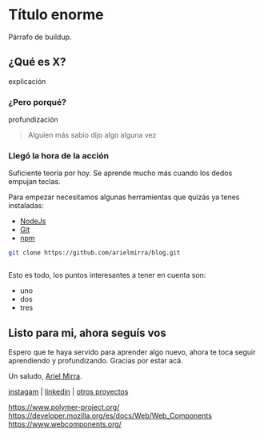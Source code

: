 # Título enorme
Párrafo de buildup.

## ¿Qué es X?
explicación

### ¿Pero porqué?
profundización
> Alguien más sabio dijo algo alguna vez

### Llegó la hora de la acción
Suficiente teoría por hoy. Se aprende mucho más cuando los dedos empujan teclas.

Para empezar necesitamos algunas herramientas que quizás ya tenes instaladas:

- [NodeJs](https://nodejs.org/en/download)
- [Git](https://git-scm.com/downloads)
- [npm](https://www.npmjs.com)



``` bash
git clone https://github.com/arielmirra/blog.git
```


```javascript

```



Esto es todo, los puntos interesantes a tener en cuenta son:

- uno
- dos
- tres


## Listo para mi, ahora seguís vos
Espero que te haya servido para aprender algo nuevo, ahora te toca seguir aprendiendo y profundizando. Gracias por estar acá.

Un saludo, [Ariel Mirra](https://linktr.ee/arielmirra).

[instagam](https://www.instagram.com/ariel.mirra) | [linkedin](linkedin.com/in/ariel-mirra) | [otros proyectos](https://linktr.ee/arielmirra)

https://www.polymer-project.org/
https://developer.mozilla.org/es/docs/Web/Web_Components
https://www.webcomponents.org/
